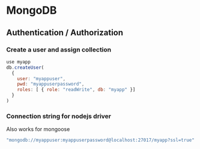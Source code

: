 # MongoDB

## Authentication / Authorization

### Create a user and assign collection

```javascript
use myapp
db.createUser(
  {
    user: "myappuser",
    pwd: "myappuserpassword",
    roles: [ { role: "readWrite", db: "myapp" }]
  }
)
```

### Connection string for nodejs driver

Also works for mongoose

```javascript
"mongodb://myappuser:myappuserpassword@localhost:27017/myapp?ssl=true"
```
